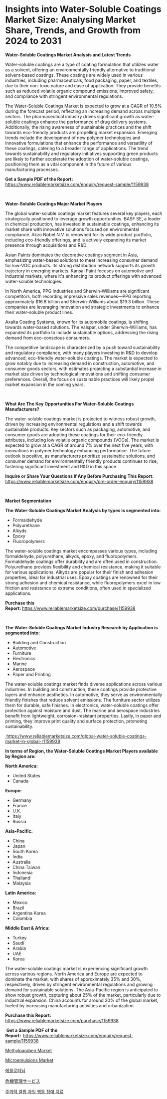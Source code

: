 <p><h1>Insights into Water-Soluble Coatings Market Size: Analysing Market Share, Trends, and Growth from 2024 to 2031</h1></p><p><strong>Water-Soluble Coatings Market Analysis and Latest Trends</strong></p>
<p><p>Water-soluble coatings are a type of coating formulation that utilizes water as a solvent, offering an environmentally friendly alternative to traditional solvent-based coatings. These coatings are widely used in various industries, including pharmaceuticals, food packaging, paper, and textiles, due to their non-toxic nature and ease of application. They provide benefits such as reduced volatile organic compound emissions, improved safety, and compliance with stringent environmental regulations.</p><p>The Water-Soluble Coatings Market is expected to grow at a CAGR of 10.5% during the forecast period, reflecting an increasing demand across multiple sectors. The pharmaceutical industry drives significant growth as water-soluble coatings enhance the performance of drug delivery systems. Additionally, the rising awareness of sustainable practices and the shift towards eco-friendly products are propelling market expansion. Emerging trends include the development of new polymer technologies and innovative formulations that enhance the performance and versatility of these coatings, catering to a broader range of applications. The trend towards sustainability and regulatory initiatives supporting green products are likely to further accelerate the adoption of water-soluble coatings, positioning them as a vital component in the future of various manufacturing processes.</p></p>
<p><strong>Get a Sample PDF of the Report:&nbsp;</strong> <a href="https://www.reliablemarketsize.com/enquiry/request-sample/1159938">https://www.reliablemarketsize.com/enquiry/request-sample/1159938</a></p>
<p>&nbsp;</p>
<p><strong>Water-Soluble Coatings Major Market Players</strong></p>
<p><p>The global water-soluble coatings market features several key players, each strategically positioned to leverage growth opportunities. BASF SE, a leader in chemical production, has invested in sustainable coatings, enhancing its market share with innovative solutions focused on environmental compliance. Akzo Nobel N.V. is renowned for its wide product portfolio, including eco-friendly offerings, and is actively expanding its market presence through acquisitions and R&D.</p><p>Asian Paints dominates the decorative coatings segment in Asia, emphasizing water-based solutions to meet increasing consumer demand for low-VOC products. Its strong distribution network supports its growth trajectory in emerging markets. Kansai Paint focuses on automotive and industrial markets, where it's enhancing its product offerings with advanced water-soluble technologies.</p><p>In North America, PPG Industries and Sherwin-Williams are significant competitors, both recording impressive sales revenues—PPG reporting approximately $16.8 billion and Sherwin-Williams about $19.3 billion. These companies are leveraging innovation and strategic investments to enhance their water-soluble product lines.</p><p>Axalta Coating Systems, known for its automobile coatings, is shifting towards water-based solutions. The Valspar, under Sherwin-Williams, has expanded its portfolio to include sustainable options, addressing the rising demand from eco-conscious consumers.</p><p>The competitive landscape is characterized by a push toward sustainability and regulatory compliance, with many players investing in R&D to develop advanced, eco-friendly water-soluble coatings. The market is expected to grow notably due to increasing demand in construction, automotive, and consumer goods sectors, with estimates projecting a substantial increase in market size driven by technological innovations and shifting consumer preferences. Overall, the focus on sustainable practices will likely propel market expansion in the coming years.</p></p>
<p>&nbsp;</p>
<p><strong>What Are The Key Opportunities For Water-Soluble Coatings Manufacturers?</strong></p>
<p><p>The water-soluble coatings market is projected to witness robust growth, driven by increasing environmental regulations and a shift towards sustainable products. Key sectors such as packaging, automotive, and consumer goods are adopting these coatings for their eco-friendly attributes, including low volatile organic compounds (VOCs). The market is expected to grow at a CAGR of around 7% over the next five years, with innovations in polymer technology enhancing performance. The future outlook is positive, as manufacturers prioritize sustainable solutions, and consumer demand for environmentally friendly products continues to rise, fostering significant investment and R&D in this space.</p></p>
<p><strong>Inquire or Share Your Questions If Any Before Purchasing This Report:</strong> <a href="https://www.reliablemarketsize.com/enquiry/pre-order-enquiry/1159938">https://www.reliablemarketsize.com/enquiry/pre-order-enquiry/1159938</a></p>
<p>&nbsp;</p>
<p><strong>Market Segmentation</strong></p>
<p><strong>The Water-Soluble Coatings Market Analysis by types is segmented into:</strong></p>
<p><ul><li>Formaldehyde</li><li>Polyurethane</li><li>Alkyds</li><li>Epoxy</li><li>Fluoropolymers</li></ul></p>
<p><p>The water-soluble coatings market encompasses various types, including formaldehyde, polyurethane, alkyds, epoxy, and fluoropolymers. Formaldehyde coatings offer durability and are often used in construction. Polyurethane provides flexibility and chemical resistance, making it suitable for various applications. Alkyds are popular for their finish and adhesion properties, ideal for industrial uses. Epoxy coatings are renowned for their strong adhesion and chemical resistance, while fluoropolymers excel in low friction and resistance to extreme conditions, often used in specialized applications.</p></p>
<p><strong>Purchase this Report:&nbsp;</strong><a href="https://www.reliablemarketsize.com/purchase/1159938">https://www.reliablemarketsize.com/purchase/1159938</a></p>
<p>&nbsp;</p>
<p><strong>The Water-Soluble Coatings Market Industry Research by Application is segmented into:</strong></p>
<p><ul><li>Building and Construction</li><li>Automotive</li><li>Furniture</li><li>Electronics</li><li>Marine</li><li>Aerospace</li><li>Paper and Printing</li></ul></p>
<p><p>The water-soluble coatings market finds diverse applications across various industries. In building and construction, these coatings provide protective layers and enhance aesthetics. In automotive, they serve as environmentally friendly finishes that reduce solvent emissions. The furniture sector utilizes them for durable, safe finishes. In electronics, water-soluble coatings offer protection against moisture and dust. The marine and aerospace industries benefit from lightweight, corrosion-resistant properties. Lastly, in paper and printing, they improve print quality and surface protection, promoting sustainability.</p></p>
<p><a href="https://www.reliablemarketsize.com/global-water-soluble-coatings-market-in-global-r1159938">&nbsp;https://www.reliablemarketsize.com/global-water-soluble-coatings-market-in-global-r1159938</a></p>
<p><strong>In terms of Region, the Water-Soluble Coatings Market Players available by Region are:</strong></p>
<p>
    <p> <strong> North America: </strong>
        <ul>
            <li>United States</li>
            <li>Canada</li>
        </ul>
        </p> 
    <p> <strong> Europe: </strong>
        <ul>
            <li>Germany</li>
            <li>France</li>
            <li>U.K.</li>
            <li>Italy</li>
            <li>Russia</li>
        </ul>
        </p> 
    <p> <strong> Asia-Pacific: </strong>
        <ul>
            <li>China</li>
            <li>Japan</li>
            <li>South Korea</li>
            <li>India</li>
            <li>Australia</li>
            <li>China Taiwan</li>
            <li>Indonesia</li>
            <li>Thailand</li>
            <li>Malaysia</li>
        </ul>
        </p> 
    <p> <strong> Latin America: </strong>
        <ul>
            <li>Mexico</li>
            <li>Brazil</li>
            <li>Argentina Korea</li>
            <li>Colombia</li>
        </ul>
        </p> 
    <p> <strong> Middle East & Africa: </strong>
        <ul>
            <li>Turkey</li>
            <li>Saudi</li>
            <li>Arabia</li>
            <li>UAE</li>
            <li>Korea</li>
        </ul>
    </p>
    </p>
<p><p>The water-soluble coatings market is experiencing significant growth across various regions. North America and Europe are expected to dominate the market, with shares of approximately 35% and 30%, respectively, driven by stringent environmental regulations and growing demand for sustainable solutions. The Asia-Pacific region is anticipated to show robust growth, capturing about 25% of the market, particularly due to industrial expansion. China accounts for around 20% of the global market, fueled by increasing manufacturing activities and urbanization.</p></p>
<p><strong>Purchase this Report: </strong><a href="https://www.reliablemarketsize.com/purchase/1159938">https://www.reliablemarketsize.com/purchase/1159938</a></p>
<p>&nbsp;<strong>Get a Sample PDF of the Report:&nbsp;&nbsp;</strong><a href="https://www.reliablemarketsize.com/enquiry/request-sample/1159938">https://www.reliablemarketsize.com/enquiry/request-sample/1159938</a></p>
<p><strong></strong></p>
<p><p><a href="https://issuu.com/reportprime-2/docs/methylparaben-market-size-2030.pptx_26b102e02d1df0">Methylparaben Market</a></p><p><a href="https://issuu.com/reportprime-2/docs/microemulsions-market-size-2030.ppt_9beb2457ba75e2">Microemulsions Market</a></p><p><a href="https://medium.com/@philip.paige_33635/%ED%98%81%EC%8B%A0%EC%9D%98-%EB%AF%B8%EB%9E%98-%EA%B8%80%EB%A1%9C%EB%B2%8C-%EC%97%90%EB%A5%BC%EB%A1%9C%ED%8B%B0%EB%8B%99-%EC%8B%9C%EC%9E%A5-%EC%84%B1%EC%9E%A5%EA%B3%BC-%EA%B8%B0%ED%9A%8C-2024-2031-e47914aad6c0">에를로티닙</a></p><p><a href="https://medium.com/@royfoote921/%E5%8D%B1%E6%A9%9F%E7%AE%A1%E7%90%86%E3%82%B5%E3%83%BC%E3%83%93%E3%82%B9%E5%B8%82%E5%A0%B4-%E6%A5%AD%E7%95%8C%E3%81%AE%E6%A7%8B%E9%80%A0-%E6%88%90%E9%95%B7%E3%81%AE%E8%BB%8C%E8%B7%A1%E3%81%A8%E3%82%B0%E3%83%AD%E3%83%BC%E3%83%90%E3%83%AB%E5%B8%82%E5%A0%B4-f3e5a37fc9e7">危機管理サービス</a></p><p><a href="https://medium.com/@philip.paige_33635/%EC%A0%84-%EC%84%B8%EA%B3%84-%EC%A3%BC%EC%9D%98%EB%A0%A5-%EA%B2%B0%ED%95%8D-%EA%B3%BC%EC%9E%89%ED%96%89%EB%8F%99%EC%9E%A5%EC%95%A0-%EC%B9%98%EB%A3%8C-%EC%8B%9C%EC%9E%A5-%ED%98%84%ED%99%A9-%ED%96%A5%ED%9B%84-%ED%8A%B8%EB%A0%8C%EB%93%9C-%EB%B0%8F-%EC%8B%9C%EC%9E%A5-%EC%A0%84%EB%9E%B5-%EC%98%88%EC%B8%A1-2024-2031-0a58524988cb">주의력 결핍 과잉 행동 장애 치료</a></p></p>
